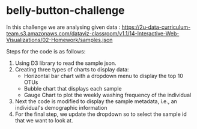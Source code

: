 # belly-button-challenge

In this challenge we are analysing given data : https://2u-data-curriculum-team.s3.amazonaws.com/dataviz-classroom/v1.1/14-Interactive-Web-Visualizations/02-Homework/samples.json

Steps for the code is as follows: 
1. Using D3 library to read the sample json.
2. Creating three types of charts to display data:
    - Horizontal bar chart with a dropdown menu to display the top 10 OTUs
    - Bubble chart that displays each sample
    - Gauge Chart to plot the weekly washing frequency of the individual
3. Next the code is modified to display the sample metadata, i.e., an individual's demographic information
4. For the final step, we update the dropdown so to select the sample id that we want to look at.
